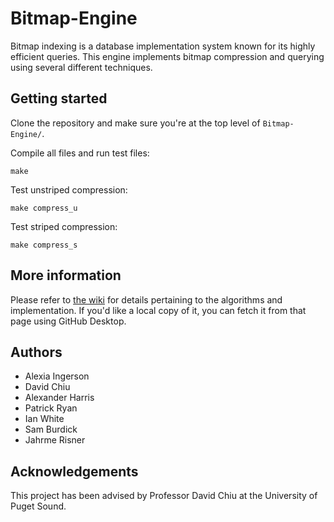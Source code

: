 # Bitmap-Engine
Bitmap indexing is a database implementation system known for its highly efficient queries. This engine implements bitmap compression and querying using several different techniques.

## Getting started
Clone the repository and make sure you're at the top level of `Bitmap-Engine/`.

Compile all files and run test files:
```
make
```
Test unstriped compression:
```
make compress_u
```
Test striped compression:
```
make compress_s
```
## More information
Please refer to [the wiki](https://github.com/Jahrme/Bitmap-Engine/wiki) for details pertaining to the algorithms and implementation. If you'd like a local copy of it, you can fetch it from that page using GitHub Desktop.
## Authors
- Alexia Ingerson
- David Chiu
- Alexander Harris
- Patrick Ryan
- Ian White
- Sam Burdick
- Jahrme Risner

## Acknowledgements
This project has been advised by Professor David Chiu at the University of Puget Sound.

